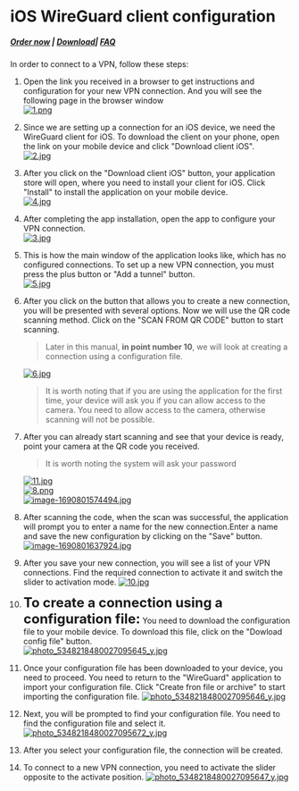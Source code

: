 # iOS WireGuard client configuration

##### [Order now](https://puqcloud.com/index.php?rp=/store/puqvpn) | [Download](https://download.puqcloud.com/cp/puqvpncp/)| [FAQ](https://faq.puqcloud.com)

In order to connect to a VPN, follow these steps:
1. Open the link you received in a browser to get instructions and configuration for your new VPN connection. And you will see the following page in the browser window  
    [![1.png](https://doc.puq.info/uploads/images/gallery/2023-07/scaled-1680-/1.png)](https://doc.puq.info/uploads/images/gallery/2023-07/1.png)
2. Since we are setting up a connection for an iOS device, we need the WireGuard client for iOS. To download the client on your phone, open the link on your mobile device and click "Download client iOS".  
    [![2.jpg](https://doc.puq.info/uploads/images/gallery/2023-07/scaled-1680-/2.jpg)](https://doc.puq.info/uploads/images/gallery/2023-07/2.jpg)
3. After you click on the "Download client iOS" button, your application store will open, where you need to install your client for iOS. Click "Install" to install the application on your mobile device.  
    [![4.jpg](https://doc.puq.info/uploads/images/gallery/2023-07/scaled-1680-/4.jpg)](https://doc.puq.info/uploads/images/gallery/2023-07/4.jpg)
4. After completing the app installation, open the app to configure your VPN connection.  
    [![3.jpg](https://doc.puq.info/uploads/images/gallery/2023-07/scaled-1680-/3.jpg)](https://doc.puq.info/uploads/images/gallery/2023-07/3.jpg)
5. This is how the main window of the application looks like, which has no configured connections. To set up a new VPN connection, you must press the plus button or "Add a tunnel" button.  
    [![5.jpg](https://doc.puq.info/uploads/images/gallery/2023-07/scaled-1680-/5.jpg)](https://doc.puq.info/uploads/images/gallery/2023-07/5.jpg)
6. After you click on the button that allows you to create a new connection, you will be presented with several options. Now we will use the QR code scanning method. Click on the "SCAN FROM QR CODE" button to start scanning.  
    >Later in this manual, **in point number 10**, we will look at creating a connection using a configuration file.
    
    [![6.jpg](https://doc.puq.info/uploads/images/gallery/2023-07/scaled-1680-/6.jpg)](https://doc.puq.info/uploads/images/gallery/2023-07/6.jpg)
    
    >It is worth noting that if you are using the application for the first time, your device will ask you if you can allow access to the camera. You need to allow access to the camera, otherwise scanning will not be possible.
7. After you can already start scanning and see that your device is ready, point your camera at the QR code you received.  
    >It is worth noting the system will ask your password
    
    [![11.jpg](https://doc.puq.info/uploads/images/gallery/2023-07/scaled-1680-/11.jpg)](https://doc.puq.info/uploads/images/gallery/2023-07/11.jpg)  
    [![8.png](https://doc.puq.info/uploads/images/gallery/2023-07/scaled-1680-/6Cc8.png)](https://doc.puq.info/uploads/images/gallery/2023-07/6Cc8.png)  
    [![image-1690801574494.jpg](https://doc.puq.info/uploads/images/gallery/2023-07/scaled-1680-/image-1690801574494.jpg)](https://doc.puq.info/uploads/images/gallery/2023-07/image-1690801574494.jpg)
8. After scanning the code, when the scan was successful, the application will prompt you to enter a name for the new connection.Enter a name and save the new configuration by clicking on the "Save" button.  
    [![image-1690801637924.jpg](https://doc.puq.info/uploads/images/gallery/2023-07/scaled-1680-/image-1690801637924.jpg)](https://doc.puq.info/uploads/images/gallery/2023-07/image-1690801637924.jpg)
9. After you save your new connection, you will see a list of your VPN connections. Find the required connection to activate it and switch the slider to activation mode.
    [![10.jpg](https://doc.puq.info/uploads/images/gallery/2023-07/scaled-1680-/10.jpg)](https://doc.puq.info/uploads/images/gallery/2023-07/10.jpg)
11. **<span style="font-size: 24px;">To create a connection using a configuration file:</span>** You need to download the configuration file to your mobile device. To download this file, click on the "Dowload config file" button.  
    [![photo_5348218480027095645_y.jpg](https://doc.puq.info/uploads/images/gallery/2023-07/scaled-1680-/photo-5348218480027095645-y.jpg)](https://doc.puq.info/uploads/images/gallery/2023-07/photo-5348218480027095645-y.jpg)
12. Once your configuration file has been downloaded to your device, you need to proceed. You need to return to the "WireGuard" application to import your configuration file. Click "Create fron file or archive" to start importing the configuration file.
    [![photo_5348218480027095646_y.jpg](https://doc.puq.info/uploads/images/gallery/2023-07/scaled-1680-/photo-5348218480027095646-y.jpg)](https://doc.puq.info/uploads/images/gallery/2023-07/photo-5348218480027095646-y.jpg)
13. Next, you will be prompted to find your configuration file. You need to find the configuration file and select it.
    [![photo_5348218480027095672_y.jpg](https://doc.puq.info/uploads/images/gallery/2023-07/scaled-1680-/photo-5348218480027095672-y.jpg)](https://doc.puq.info/uploads/images/gallery/2023-07/photo-5348218480027095672-y.jpg)
14. After you select your configuration file, the connection will be created.
15. To connect to a new VPN connection, you need to activate the slider opposite to the activate position.
    [![photo_5348218480027095647_y.jpg](https://doc.puq.info/uploads/images/gallery/2023-07/scaled-1680-/photo-5348218480027095647-y.jpg)](https://doc.puq.info/uploads/images/gallery/2023-07/photo-5348218480027095647-y.jpg)
